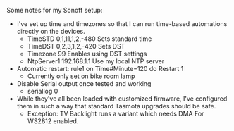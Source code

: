 Some notes for my Sonoff setup:
- I've set up time and timezones so that I can run time-based automations directly on the devices.
  - TimeSTD 0,1,11,1,2,-480 Sets standard time
  - TimeDST 0,2,3,1,2,-420 Sets DST
  - Timezone 99 Enables using DST settings
  - NtpServer1 192.168.1.1 Use my local NTP server
- Automatic restart: rule1 on Time#Minute=120 do Restart 1
  - Currently only set on bike room lamp
- Disable Serial output once tested and working
  - seriallog 0
- While they've all been loaded with customized firmware, I've configured them in such a way that standard Tasmota upgrades should be safe.
  - Exception: TV Backlight runs a variant which needs DMA For WS2812 enabled.
